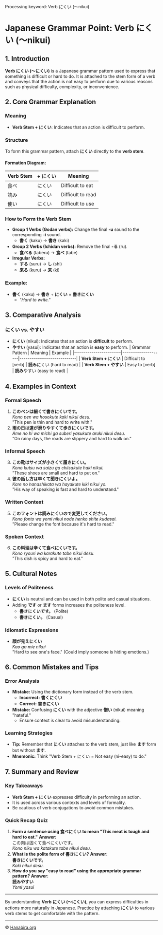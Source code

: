 Processing keyword: Verb にくい (〜nikui)
# Japanese Grammar Point: Verb にくい (〜nikui)

## 1. Introduction
**Verb にくい (〜にくい)** is a Japanese grammar pattern used to express that something is difficult or hard to do. It is attached to the stem form of a verb and conveys that the action is not easy to perform due to various reasons such as physical difficulty, complexity, or inconvenience.
## 2. Core Grammar Explanation
### Meaning
- **Verb Stem + にくい**: Indicates that an action is difficult to perform.
### Structure
To form this grammar pattern, attach **にくい** directly to the **verb stem**.
#### Formation Diagram:
| Verb Stem | + にくい | Meaning                      |
|-----------|----------|------------------------------|
| 食べ      | にくい   | Difficult to eat             |
| 読み      | にくい   | Difficult to read            |
| 使い      | にくい   | Difficult to use             |
### How to Form the Verb Stem
- **Group 1 Verbs (Godan verbs):** Change the final **-u** sound to the corresponding **-i** sound.
  - **書く** (kaku) → **書き** (kaki)
- **Group 2 Verbs (Ichidan verbs):** Remove the final **-る** (ru).
  - **食べる** (taberu) → **食べ** (tabe)
- **Irregular Verbs:**
  - **する** (suru) → **し** (shi)
  - **来る** (kuru) → **来** (ki)
### Example:
- **書く** (kaku) → **書き** + **にくい** = **書きにくい**
  - *"Hard to write."*
## 3. Comparative Analysis
### にくい vs. やすい
- **にくい** (nikui): Indicates that an action is **difficult** to perform.
- **やすい** (yasui): Indicates that an action is **easy** to perform.
| Grammar Pattern        | Meaning             | Example                     |
|------------------------|---------------------|-----------------------------|
| **Verb Stem + にくい** | Difficult to [verb] | **読み**にくい (hard to read) |
| **Verb Stem + やすい** | Easy to [verb]      | **読み**やすい (easy to read)  |
## 4. Examples in Context
### Formal Speech
1. **このペンは細くて書きにくいです。**  
   *Kono pen wa hosokute kaki nikui desu.*  
   "This pen is thin and hard to write with."
2. **雨の日は道が滑りやすくて歩きにくいです。**  
   *Ame no hi wa michi ga suberi yasukute aruki nikui desu.*  
   "On rainy days, the roads are slippery and hard to walk on."
### Informal Speech
3. **この靴はサイズが小さくて履きにくい。**  
   *Kono kutsu wa saizu ga chiisakute haki nikui.*  
   "These shoes are small and hard to put on."
4. **彼の話し方は早くて聞きにくいよ。**  
   *Kare no hanashikata wa hayakute kiki nikui yo.*  
   "His way of speaking is fast and hard to understand."
### Written Context
5. **このフォントは読みにくいので変更してください。**  
   *Kono fonto wa yomi nikui node henko shite kudasai.*  
   "Please change the font because it's hard to read."
### Spoken Context
6. **この料理は辛くて食べにくいです。**  
   *Kono ryouri wa karakute tabe nikui desu.*  
   "This dish is spicy and hard to eat."
## 5. Cultural Notes
### Levels of Politeness
- **にくい** is neutral and can be used in both polite and casual situations.
- Adding **です** or **ます** forms increases the politeness level.
  - **書きにくいです。** (Polite)
  - **書きにくい。** (Casual)
### Idiomatic Expressions
- **顔が見えにくい**  
  *Kao ga mie nikui*  
  "Hard to see one's face." (Could imply someone is hiding emotions.)
## 6. Common Mistakes and Tips
### Error Analysis
- **Mistake:** Using the dictionary form instead of the verb stem.
  - **Incorrect:** **書くにくい**
  - **Correct:** **書きにくい**
- **Mistake:** Confusing **にくい** with the adjective **憎い** (nikui) meaning "hateful."
  - Ensure context is clear to avoid misunderstanding.
### Learning Strategies
- **Tip:** Remember that **にくい** attaches to the verb stem, just like **ます** form but without **ます**.
- **Mnemonic:** Think "Verb Stem + にくい = Not easy (ni-easy) to do."
## 7. Summary and Review
### Key Takeaways
- **Verb Stem + にくい** expresses difficulty in performing an action.
- It is used across various contexts and levels of formality.
- Be cautious of verb conjugations to avoid common mistakes.
### Quick Recap Quiz
1. **Form a sentence using **食べにくい** to mean "This meat is tough and hard to eat."**
   **Answer:**  
   この肉は固くて食べにくいです。  
   *Kono niku wa katakute tabe nikui desu.*
2. **What is the polite form of **書きにくい**?**
   **Answer:**  
   **書きにくいです。**  
   *Kaki nikui desu.*
3. **How do you say "easy to read" using the appropriate grammar pattern?**
   **Answer:**  
   **読みやすい**  
   *Yomi yasui*

---
By understanding **Verb にくい (〜にくい)**, you can express difficulties in actions more naturally in Japanese. Practice by attaching **にくい** to various verb stems to get comfortable with the pattern.


---

© [Hanabira.org](https://hanabira.org)
